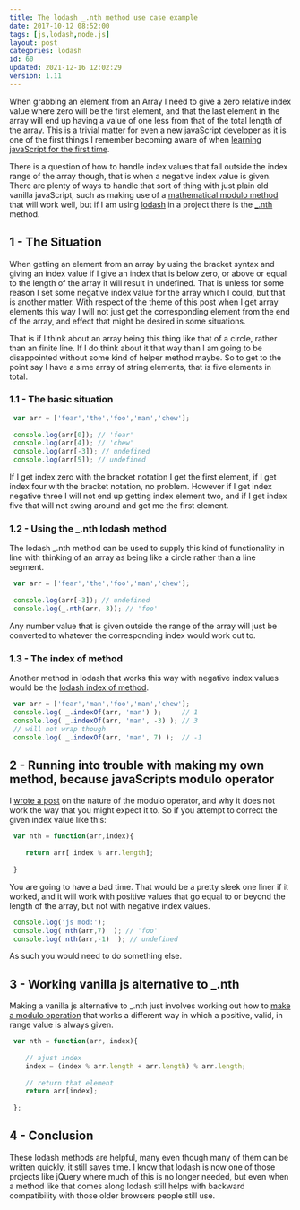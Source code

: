 ```yaml
---
title: The lodash _.nth method use case example
date: 2017-10-12 08:52:00
tags: [js,lodash,node.js]
layout: post
categories: lodash
id: 60
updated: 2021-12-16 12:02:29
version: 1.11
---
```


When grabbing an element from an Array I need to give a zero relative index value where zero will be the first element, and that the last element in the array will end up having a value of one less from that of the total length of the array. This is a trivial matter for even a new javaScript developer as it is one of the first things I remember becoming aware of when [learning javaScript for the first time](/2018/11/27/js-getting-started/). 

There is a question of how to handle index values that fall outside the index range of the array though, that is when a negative index value is given. There are plenty of ways to handle that sort of thing with just plain old vanilla javaScript, such as making use of a [mathematical modulo method](https://en.wikipedia.org/wiki/Modulo_operation#Common_pitfalls) that will work well, but if I am using  [lodash](https://lodash.com/) in a project there is the [\_.nth](https://lodash.com/docs/4.17.4#nth) method.

<!-- more -->

## 1 - The Situation

When getting an element from an array by using the bracket syntax and giving an index value if I give an index that is below zero, or above or equal to the length of the array it will result in undefined. That is unless for some reason I set some negative index value for the array which I could, but that is another matter. With respect of the theme of this post when I get array elements this way I will not just get the corresponding element from the end of the array, and effect that might be desired in some situations.

That is if I think about an array being this thing like that of a circle, rather than an finite line. If I do think about it that way than I am going to be disappointed without some kind of helper method maybe. So to get to the point say I have a sime array of string elements, that is five elements in total.

### 1.1 - The basic situation

```js
 var arr = ['fear','the','foo','man','chew'];
 
 console.log(arr[0]); // 'fear'
 console.log(arr[4]); // 'chew'
 console.log(arr[-3]); // undefined
 console.log(arr[5]); // undefined
```

If I get index zero with the bracket notation I get the first element, if I get index four with the bracket notation, no problem. However if I get index negative three I will not end up getting index element two, and if I get index five that will not swing around and get me the first element.

### 1.2 - Using the \_.nth lodash method

The lodash \_.nth method can be used to supply this kind of functionality in line with thinking of an array as being like a circle rather than a line segment.

```js
 var arr = ['fear','the','foo','man','chew'];
 
 console.log(arr[-3]); // undefined
 console.log(_.nth(arr,-3)); // 'foo'
```

Any number value that is given outside the range of the array will just be converted to whatever the corresponding index would work out to.

### 1.3 - The index of method

Another method in lodash that works this way with negative index values would be the [lodash index of method](/2019/06/26/lodash_indexof/).

```js
 var arr = ['fear','man','foo','man','chew'];
 console.log( _.indexOf(arr, 'man') );     // 1
 console.log( _.indexOf(arr, 'man', -3) ); // 3
 // will not wrap though
 console.log( _.indexOf(arr, 'man', 7) );  // -1
```

## 2 - Running into trouble with making my own method, because javaScripts modulo operator

I [wrote a post](/2017/09/02/js-whats-wrong-with-modulo/) on the nature of the modulo operator, and why it does not work the way that you might expect it to. So if you attempt to correct the given index value like this:

```js
 var nth = function(arr,index){
 
    return arr[ index % arr.length];
 
 }
```

You are going to have a bad time. That would be a pretty sleek one liner if it worked, and it will work with positive values that go equal to or beyond the length of the array, but not with negative index values.

```js
 console.log('js mod:');
 console.log( nth(arr,7)  ); // 'foo'
 console.log( nth(arr,-1)  ); // undefined
```

As such you would need to do something else.

## 3 - Working vanilla js alternative to \_.nth

Making a vanilla js alternative to \_.nth just involves working out how to [make a modulo operation](/2017/09/02/js-whats-wrong-with-modulo/) that works a different way in which a positive, valid, in range value is always given.

```js
 var nth = function(arr, index){
 
    // ajust index
    index = (index % arr.length + arr.length) % arr.length;
 
    // return that element
    return arr[index];
 
 };
```

## 4 - Conclusion

These lodash methods are helpful, many even though many of them can be written quickly, it still saves time. I know that lodash is now one of those projects like jQuery where much of this is no longer needed, but even when a method like that comes along lodash still helps with backward compatibility with those older browsers people still use.
